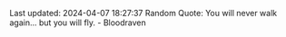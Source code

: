 Last updated: 2024-04-07 18:27:37
Random Quote: You will never walk again... but you will fly.  -  Bloodraven